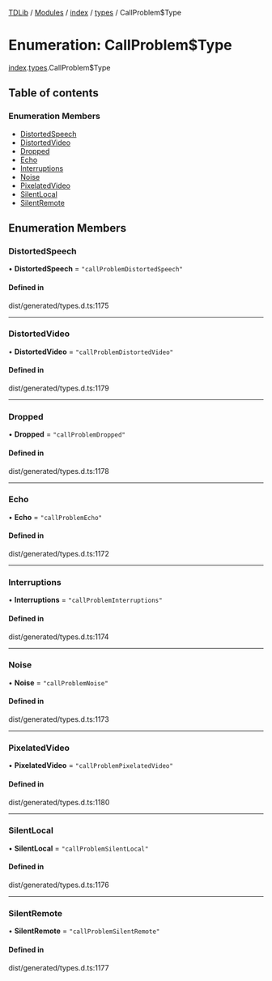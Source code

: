 [TDLib](../README.md) / [Modules](../modules.md) / [index](../modules/index.md) / [types](../modules/index.types.md) / CallProblem$Type

# Enumeration: CallProblem$Type

[index](../modules/index.md).[types](../modules/index.types.md).CallProblem$Type

## Table of contents

### Enumeration Members

- [DistortedSpeech](index.types.CallProblem_Type.md#distortedspeech)
- [DistortedVideo](index.types.CallProblem_Type.md#distortedvideo)
- [Dropped](index.types.CallProblem_Type.md#dropped)
- [Echo](index.types.CallProblem_Type.md#echo)
- [Interruptions](index.types.CallProblem_Type.md#interruptions)
- [Noise](index.types.CallProblem_Type.md#noise)
- [PixelatedVideo](index.types.CallProblem_Type.md#pixelatedvideo)
- [SilentLocal](index.types.CallProblem_Type.md#silentlocal)
- [SilentRemote](index.types.CallProblem_Type.md#silentremote)

## Enumeration Members

### DistortedSpeech

• **DistortedSpeech** = ``"callProblemDistortedSpeech"``

#### Defined in

dist/generated/types.d.ts:1175

___

### DistortedVideo

• **DistortedVideo** = ``"callProblemDistortedVideo"``

#### Defined in

dist/generated/types.d.ts:1179

___

### Dropped

• **Dropped** = ``"callProblemDropped"``

#### Defined in

dist/generated/types.d.ts:1178

___

### Echo

• **Echo** = ``"callProblemEcho"``

#### Defined in

dist/generated/types.d.ts:1172

___

### Interruptions

• **Interruptions** = ``"callProblemInterruptions"``

#### Defined in

dist/generated/types.d.ts:1174

___

### Noise

• **Noise** = ``"callProblemNoise"``

#### Defined in

dist/generated/types.d.ts:1173

___

### PixelatedVideo

• **PixelatedVideo** = ``"callProblemPixelatedVideo"``

#### Defined in

dist/generated/types.d.ts:1180

___

### SilentLocal

• **SilentLocal** = ``"callProblemSilentLocal"``

#### Defined in

dist/generated/types.d.ts:1176

___

### SilentRemote

• **SilentRemote** = ``"callProblemSilentRemote"``

#### Defined in

dist/generated/types.d.ts:1177
